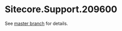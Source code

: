 # Sitecore.Support.209600

See [master branch](https://github.com/sitecoresupport/Sitecore.Support.209600) for details.